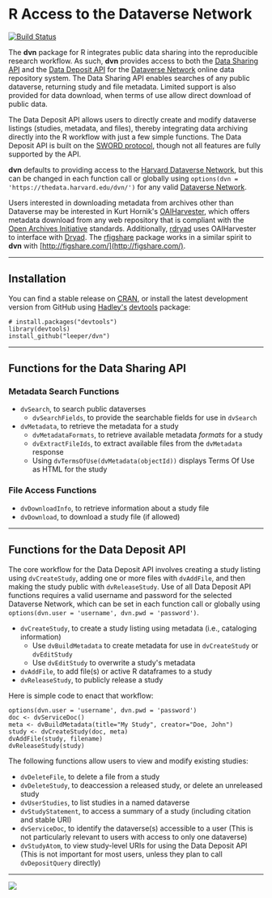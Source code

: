 # R Access to the Dataverse Network #

[![Build Status](https://travis-ci.org/ropensci/dvn.png?branch=master)](https://travis-ci.org/ropensci/dvn)

The **dvn** package for R integrates public data sharing into the reproducible research workflow. As such, **dvn** provides access to both the [Data Sharing API](http://guides.thedata.org/node/13328) and the [Data Deposit API](http://devguide.thedata.org/features/api/data-deposit/) for the [Dataverse Network](http://thedata.org/) online data repository system. The Data Sharing API enables searches of any public dataverse, returning study and file metadata. Limited support is also provided for data download, when terms of use allow direct download of public data.

The Data Deposit API allows users to directly create and modify dataverse listings (studies, metadata, and files), thereby integrating data archiving directly into the R workflow with just a few simple functions. The Data Deposit API is built on the [SWORD protocol](http://en.wikipedia.org/wiki/SWORD_%28protocol%29), though not all features are fully supported by the API.

**dvn** defaults to providing access to the [Harvard Dataverse Network](https://thedata.harvard.edu/dvn/), but this can be changed in each function call or globally using `options(dvn = 'https://thedata.harvard.edu/dvn/')` for any valid [Dataverse Network](http://thedata.org/book/dataverse-networks-around-world).

Users interested in downloading metadata from archives other than Dataverse may be interested in Kurt Hornik's [OAIHarvester](http://cran.r-project.org/web/packages/OAIHarvester/index.html), which offers metadata download from any web repository that is compliant with the [Open Archives Initiative](http://www.openarchives.org/) standards. Additionally, [rdryad](http://cran.fhcrc.org/web/packages/rdryad/index.html) uses OAIHarvester to interface with [Dryad](http://datadryad.org/). The [rfigshare](http://cran.r-project.org/web/packages/rfigshare/) package works in a similar spirit to **dvn** with [http://figshare.com/](http://figshare.com/).

---
## Installation ##

You can find a stable release on [CRAN](http://cran.r-project.org/web/packages/dvn/index.html), or install the latest development version from GitHub using [Hadley's](http://had.co.nz/) [devtools](http://cran.r-project.org/web/packages/devtools/index.html) package:
```
# install.packages("devtools")
library(devtools)
install_github("leeper/dvn")
```

---
## Functions for the Data Sharing API ##
### Metadata Search Functions ###
* `dvSearch`, to search public dataverses
  * `dvSearchFields`, to provide the searchable fields for use in `dvSearch`
* `dvMetadata`, to retrieve the metadata for a study
  * `dvMetadataFormats`, to retrieve available metadata *formats* for a study
  * `dvExtractFileIds`, to extract available files from the `dvMetadata` response
  * Using `dvTermsOfUse(dvMetadata(objectId))` displays Terms Of Use as HTML for the study

### File Access Functions ###
* `dvDownloadInfo`, to retrieve information about a study file
* `dvDownload`, to download a study file (if allowed)

---
## Functions for the Data Deposit API ##

The core workflow for the Data Deposit API involves creating a study listing using `dvCreateStudy`, adding one or more files with `dvAddFile`, and then making the study public with `dvReleaseStudy`. Use of all Data Deposit API functions requires a valid username and password for the selected Dataverse Network, which can be set in each function call or globally using `options(dvn.user = 'username', dvn.pwd = 'password')`.

* `dvCreateStudy`, to create a study listing using metadata (i.e., cataloging information)
  * Use `dvBuildMetadata` to create metadata for use in `dvCreateStudy` or `dvEditStudy`
  * Use `dvEditStudy` to overwrite a study's metadata
* `dvAddFile`, to add file(s) or active R dataframes to a study
* `dvReleaseStudy`, to publicly release a study

Here is simple code to enact that workflow:

```
options(dvn.user = 'username', dvn.pwd = 'password')
doc <- dvServiceDoc()
meta <- dvBuildMetadata(title="My Study", creator="Doe, John")
study <- dvCreateStudy(doc, meta)
dvAddFile(study, filename)
dvReleaseStudy(study)
```

The following functions allow users to view and modify existing studies:
* `dvDeleteFile`, to delete a file from a study
* `dvDeleteStudy`, to deaccession a released study, or delete an unreleased study
* `dvUserStudies`, to list studies in a named dataverse
* `dvStudyStatement`, to access a summary of a study (including citation and stable URI)
* `dvServiceDoc`, to identify the dataverse(s) accessible to a user (This is not particularly relevant to users with access to only one dataverse)
* `dvStudyAtom`, to view study-level URIs for using the Data Deposit API (This is not important for most users, unless they plan to call `dvDepositQuery` directly)


---

[![](http://ropensci.org/public_images/github_footer.png)](http://ropensci.org)

